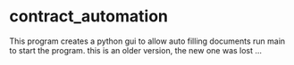 # contract_automation
This program creates a python gui to allow auto filling documents
run main to start the program.
this is an older version, the new one was lost ...
